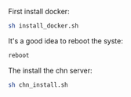 First install docker:

```bash
sh install_docker.sh
```

It's a good idea to reboot the syste:


```bash
reboot
```

The install the chn server:

```bash
sh chn_install.sh
```
